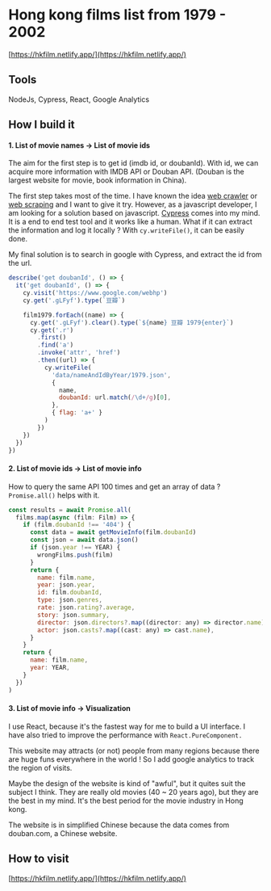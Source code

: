 # Hong kong films list from 1979 - 2002

[https://hkfilm.netlify.app/](https://hkfilm.netlify.app/)

## Tools

NodeJs, Cypress, React, Google Analytics

## How I build it

#### 1. List of movie names -> List of movie ids

The aim for the first step is to get id (imdb id, or doubanId). With id, we can acquire more information with IMDB API or Douban API. (Douban is the largest website for movie, book information in China).

The first step takes most of the time. I have known the idea [web crawler](https://en.wikipedia.org/wiki/Web_crawler) or [web scraping](https://en.wikipedia.org/wiki/Web_scraping) and I want to give it try. However, as a javascript developer, I am looking for a solution based on javascript.
[Cypress](https://www.cypress.io/) comes into my mind. It is a end to end test tool and it works like a human. What if it can extract the information and log it locally ? With `cy.writeFile()`, it can be easily done.

My final solution is to search in google with Cypress, and extract the id from the url.

```js
describe('get doubanId', () => {
  it('get doubanId', () => {
    cy.visit('https://www.google.com/webhp')
    cy.get('.gLFyf').type(`豆瓣`)

    film1979.forEach((name) => {
      cy.get('.gLFyf').clear().type(`${name} 豆瓣 1979{enter}`)
      cy.get('.r')
        .first()
        .find('a')
        .invoke('attr', 'href')
        .then((url) => {
          cy.writeFile(
            'data/nameAndIdByYear/1979.json',
            {
              name,
              doubanId: url.match(/\d+/g)[0],
            },
            { flag: 'a+' }
          )
        })
    })
  })
})
```

#### 2. List of movie ids -> List of movie info

How to query the same API 100 times and get an array of data ? `Promise.all()` helps with it.

```js
const results = await Promise.all(
  films.map(async (film: Film) => {
    if (film.doubanId !== '404') {
      const data = await getMovieInfo(film.doubanId)
      const json = await data.json()
      if (json.year !== YEAR) {
        wrongFilms.push(film)
      }
      return {
        name: film.name,
        year: json.year,
        id: film.doubanId,
        type: json.genres,
        rate: json.rating?.average,
        story: json.summary,
        director: json.directors?.map((director: any) => director.name),
        actor: json.casts?.map((cast: any) => cast.name),
      }
    }
    return {
      name: film.name,
      year: YEAR,
    }
  })
)
```

#### 3. List of movie info -> Visualization

I use React, because it's the fastest way for me to build a UI interface. I have also tried to improve the performance with `React.PureComponent.`

This website may attracts (or not) people from many regions because there are huge funs everywhere in the world ! So I add google analytics to track the region of visits.

Maybe the design of the website is kind of "awful", but it quites suit the subject I think. They are really old movies (40 ~ 20 years ago), but they are the best in my mind. It's the best period for the movie industry in Hong kong.

The website is in simplified Chinese because the data comes from douban.com, a Chinese website.

## How to visit

[https://hkfilm.netlify.app/](https://hkfilm.netlify.app/)
